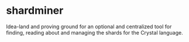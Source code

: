 # shardminer
Idea-land and proving ground for an optional and centralized tool for finding, reading about and managing the shards for the Crystal language.
